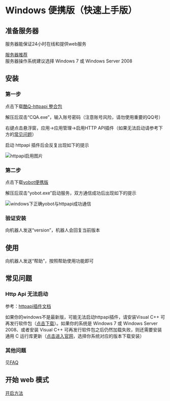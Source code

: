 # Windows 便携版（快速上手版）

## 准备服务器

服务器能保证24小时在线和提供web服务

[服务器推荐](./server.md)  
服务器操作系统建议选择 Windows 7 或 Windows Server 2008

## 安装

### 第一步

点击下载[酷Q-httpapi 整合包](https://yobot.lanzous.com/iXsLmdsixkh)

解压后双击“CQA.exe”，输入账号密码（注意账号风险，请勿使用重要的QQ号）

右键点击悬浮窗，应用→应用管理→启用HTTP API插件（如果无法启动请参考下方的[常见问题](#http-api-%E6%97%A0%E6%B3%95%E5%90%AF%E5%8A%A8)）

启动 httpapi 插件后会反复出现如下的提示

![httpapi启用图片](https://img.yobot.win/yobot/8ba6b840bab3ac25.jpg)

### 第二步

点击下载[yobot便携版](https://yobot.lanzous.com/b00nlr3ni)

解压后双击“yobot.exe”启动服务，双方通信成功后出现如下的提示

![windows下正确yobot与httpapi成功通信](https://img.yobot.win/yobot/8179fdd1e46690b2.jpg)

### 验证安装

向机器人发送“version”，机器人会回复当前版本

## 使用

向机器人发送“帮助”，按照帮助使用功能即可

## 常见问题

### Http Api 无法启动

参考：[httpapi插件文档](https://cqhttp.cc/docs/)

如果你的windows不是最新版，可能无法启动httpapi插件，请安装Visual C++ 可再发行软件包（[点击下载](https://aka.ms/vs/16/release/vc_redist.x86.exe)）。如果你的系统是 Windows 7 或 Windows Server 2008、或者安装 Visual C++ 可再发行软件包之后仍然加载失败，则还需要安装通用 C 运行库更新（[点击进入官网](https://support.microsoft.com/zh-cn/help/3118401/update-for-universal-c-runtime-in-windows)，选择你系统对应的版本下载安装）

### 其他问题

见[FAQ](../usage/faq.md)

## 开始 web 模式

[开启方法](../usage/web-mode.md)
